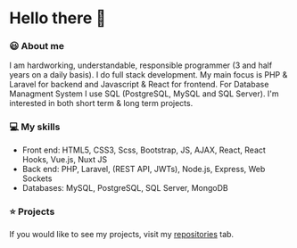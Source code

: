 <h1>Hello there 👋 </h1> 
<h3>😃 About me</h3>
<p>I am hardworking, understandable, responsible programmer (3 and half years on a daily basis). I do full stack development. My main focus is PHP & Laravel for backend and Javascript & React for frontend. For Database Managment System I use SQL (PostgreSQL, MySQL and SQL Server). I'm interested in both short term & long term projects.</p>

<h3>💻 My skills</h3>
<p>
  <ul>
    <li>Front end: HTML5, CSS3, Scss, Bootstrap, JS, AJAX, React, React Hooks, Vue.js, Nuxt JS</li>
    <li>Back end: PHP, Laravel, (REST API, JWTs), Node.js, Express, Web Sockets</li>
    <li>Databases: MySQL, PostgreSQL, SQL Server, MongoDB</li>
  </ul>
</p>

<h3>⭐ Projects</h3>
<p>If you would like to see my projects, visit my <a href="https://github.com/Malcom98?tab=repositories">repositories</a> tab.</p>
